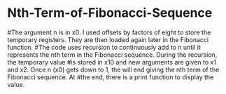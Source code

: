 # Nth-Term-of-Fibonacci-Sequence
#The argument n is in x0. I used offsets by factors of eight to store the temporary registers. They are then loaded again later in the Fibonacci function. 
#The code uses recursion to continuously add to n until it represents the nth term in the Fibonacci sequence. During the recursion, the temporary value 
#is stored in x10 and new arguments are given to x1 and x2. Once n (x0) gets down to 1, the will end giving the nth term of the Fibonacci sequence. At 
#the end, there is a print function to display the value.
